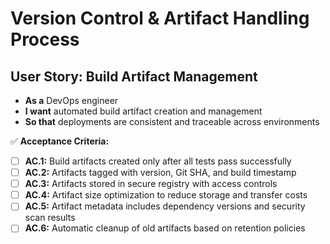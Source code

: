 # Version Control & Artifact Handling Process
## **User Story: Build Artifact Management**

* **As a** DevOps engineer
* **I want** automated build artifact creation and management
* **So that** deployments are consistent and traceable across environments

✅ **Acceptance Criteria:**

- [ ] **AC.1:** Build artifacts created only after all tests pass successfully
- [ ] **AC.2:** Artifacts tagged with version, Git SHA, and build timestamp
- [ ] **AC.3:** Artifacts stored in secure registry with access controls
- [ ] **AC.4:** Artifact size optimization to reduce storage and transfer costs
- [ ] **AC.5:** Artifact metadata includes dependency versions and security scan results
- [ ] **AC.6:** Automatic cleanup of old artifacts based on retention policies
